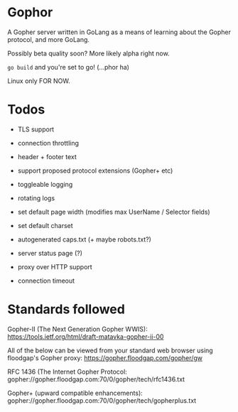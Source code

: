 # Gophor

A Gopher server written in GoLang as a means of learning about the Gopher
protocol, and more GoLang.

Possibly beta quality soon? More likely alpha right now.

`go build` and you're set to go! (...phor ha)

Linux only FOR NOW.

# Todos

- TLS support

- connection throttling

- header + footer text

- support proposed protocol extensions (Gopher+ etc)

- toggleable logging

- rotating logs

- set default page width (modifies max UserName / Selector fields)

- set default charset

- autogenerated caps.txt (+ maybe robots.txt?)

- server status page (?)

- proxy over HTTP support

- connection timeout

# Standards followed

Gopher-II (The Next Generation Gopher WWIS):
https://tools.ietf.org/html/draft-matavka-gopher-ii-00

All of the below can be viewed from your standard web browser using
floodgap's Gopher proxy:
https://gopher.floodgap.com/gopher/gw

RFC 1436 (The Internet Gopher Protocol:
gopher://gopher.floodgap.com:70/0/gopher/tech/rfc1436.txt

Gopher+ (upward compatible enhancements):
gopher://gopher.floodgap.com:70/0/gopher/tech/gopherplus.txt
